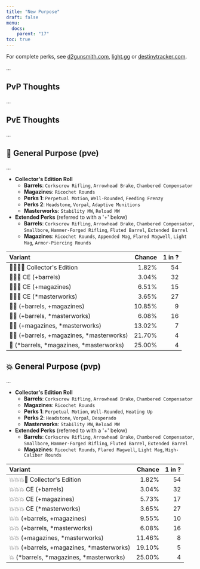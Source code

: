 ```yaml
---
title: "New Purpose"
draft: false
menu:
  docs:
    parent: "17"
toc: true
---
```


For complete perks, see [d2gunsmith.com](https://d2gunsmith.com/w/1780464822), [light.gg](https://www.light.gg/db/items/1780464822) or [destinytracker.com](https://destinytracker.com/destiny-2/db/items/1780464822).

...

## PvP Thoughts

...

## PvE Thoughts

...

## 👾 General Purpose (pve)

...

* **Collector's Edition Roll**
  * **Barrels**: `Corkscrew Rifling`, `Arrowhead Brake`, `Chambered Compensator`
  * **Magazines**: `Ricochet Rounds`
  * **Perks 1**: `Perpetual Motion`, `Well-Rounded`, `Feeding Frenzy`
  * **Perks 2**: `Headstone`, `Vorpal`, `Adaptive Munitions`
  * **Masterworks**: `Stability MW`, `Reload MW`
* **Extended Perks** (referred to with a '+' below)
  * **Barrels**: `Corkscrew Rifling`, `Arrowhead Brake`, `Chambered Compensator`, `Smallbore`, `Hammer-Forged Rifling`, `Fluted Barrel`, `Extended Barrel`
  * **Magazines**: `Ricochet Rounds`, `Appended Mag`, `Flared Magwell`, `Light Mag`, `Armor-Piercing Rounds`

| Variant | Chance | 1 in ? |
|:-|-:|-:|
| 👾👾👾🌟 Collector's Edition | 1.82% | 54 |
| 👾👾👾 CE (+barrels) | 3.04% | 32 |
| 👾👾👾 CE (+magazines) | 6.51% | 15 |
| 👾👾👾 CE (*masterworks) | 3.65% | 27 |
| 👾👾 (+barrels, +magazines) | 10.85% | 9 |
| 👾👾 (+barrels, *masterworks) | 6.08% | 16 |
| 👾👾 (+magazines, *masterworks) | 13.02% | 7 |
| 👾👾 (+barrels, +magazines, *masterworks) | 21.70% | 4 |
| 👾 (*barrels, *magazines, *masterworks) | 25.00% | 4 |

## 💥 General Purpose (pvp)

...

* **Collector's Edition Roll**
  * **Barrels**: `Corkscrew Rifling`, `Arrowhead Brake`, `Chambered Compensator`
  * **Magazines**: `Ricochet Rounds`
  * **Perks 1**: `Perpetual Motion`, `Well-Rounded`, `Heating Up`
  * **Perks 2**: `Headstone`, `Vorpal`, `Desperado`
  * **Masterworks**: `Stability MW`, `Reload MW`
* **Extended Perks** (referred to with a '+' below)
  * **Barrels**: `Corkscrew Rifling`, `Arrowhead Brake`, `Chambered Compensator`, `Smallbore`, `Hammer-Forged Rifling`, `Fluted Barrel`, `Extended Barrel`
  * **Magazines**: `Ricochet Rounds`, `Flared Magwell`, `Light Mag`, `High-Caliber Rounds`

| Variant | Chance | 1 in ? |
|:-|-:|-:|
| 💥💥💥🌟 Collector's Edition | 1.82% | 54 |
| 💥💥💥 CE (+barrels) | 3.04% | 32 |
| 💥💥💥 CE (+magazines) | 5.73% | 17 |
| 💥💥💥 CE (*masterworks) | 3.65% | 27 |
| 💥💥 (+barrels, +magazines) | 9.55% | 10 |
| 💥💥 (+barrels, *masterworks) | 6.08% | 16 |
| 💥💥 (+magazines, *masterworks) | 11.46% | 8 |
| 💥💥 (+barrels, +magazines, *masterworks) | 19.10% | 5 |
| 💥 (*barrels, *magazines, *masterworks) | 25.00% | 4 |
